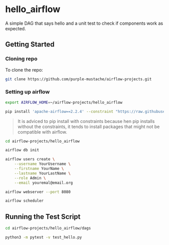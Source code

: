 # hello_airflow 

A simple DAG that says hello and a unit test to check if components work as expected.


## Getting Started

### Cloning repo

To clone the repo:

```bash
git clone https://github.com/purple-mustache/airflow-projects.git
```


### Setting up airflow

```bash
export AIRFLOW_HOME=~/airflow-projects/hello_airflow

pip install 'apache-airflow==2.2.4' --constraint "https://raw.githubusercontent.com/apache/airflow/constraints-2.2.4/constraints-3.7.txt"
```

> It is adviced to pip install with constraints because hen pip installs without the constraints, it tends to install packages that might
not be compatible with airflow.

```bash
cd airflow-projects/hello_airflow

airflow db init

airflow users create \
    --username YourUsername \
    --firstname YourName \
    --lastname YourLastName \
    --role Admin \
    --email youremal@email.org

airflow webserver --port 8080

airflow scheduler
```


## Running the Test Script

```bash
cd airflow-projects/hello_airflow/dags

python3 -m pytest -v test_hello.py
```

